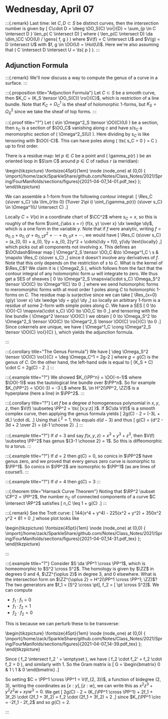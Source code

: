 # Wednesday, April 07


:::{.remark}
Last time: let $C, D \subset S$ be distinct curves, then the intersection number is given by 
\[
C\cdot D = \deeg \OO_S(C) \ro{}{D} = \sum_{p \in C \intersect D } \len_p( C \intersect D)
\]
where \( \len_p(C \intersect D) \da \dim_\CC \OO(U) / \gens{ f, g }   \) where $V(f) = C \intersect U$ and $V(g) = D \intersect U$ with $f, g \in \OO(U) = \Hol(U)$.
Here we're also assuming that \( C \intersect D \intersect U = \ts{ p } \).
:::

## Adjunction Formula


:::{.remark}
We'll now discuss a way to compute the genus of a curve in a surface.
:::

:::{.proposition title="Adjunction Formula"}
Let $C \subset S$ be a smooth curve, then $K_C = (K_S \tensor \OO_S(C)) \ro{}{C}$, which is restriction of a line bundle.
Note that $K_C = \Omega^1_C$ is the sheaf of holomorphic 1-forms, but $K_S = \Omega^2_S$ since we take the sheaf of top forms.
:::


:::{.proof title="?"}
Let \( s\in \Omega^2_S \tensor \OO(C)(U) \) be a section, then $s_C$ is a section of $\OO_C$ vanishing along $c$ and have $s/s_C$ a meromorphic section of \( \Omega^2_S(U) \).
Here dividing by $s_C$ is like tensoring with $\OO(-C)$.
This can have poles along \( \ts{ s_C = 0 } = C \) up to first order.

There is a residue map: let $p\in C$ be a point and \( \gamma_p(r) \) be an oriented loop in $S\sm C$ around $p\in C$ of radius $r$ (a meridian):

\begin{tikzpicture}
\fontsize{45pt}{1em} 
\node (node_one) at (0,0) { \import{/home/zack/SparkleShare/github.com/Notes/Class_Notes/2021/Spring/FourManifolds/sections/figures}{2021-04-07_14-01.pdf_tex} };
\end{tikzpicture}

We can assemble a 1-form from the following contour integral:
\[
\Res_C {s\over s_C} \da \lim_{r\to 0} {1\over 2\pi i} \oint_{\gamma_p(r)} {s\over s_C} \in \Omega^1(U \intersect C)
.\]

Locally $C = V(x)$ in a coordinate chart of $\CC^2$ where $s_C = x$, so this is roughly of the form $\oint_{\abs x = r} {f(x, y) \over x} \dx \wedge \dy$, which is a one form in the variable $y$.
Note that if $f$ were analytic, writing $f = a_{0,0} + a_{0, 1} y + a_{0, 2} y^2 + \cdots + a_{1, 0}x + \cdots$, we would have
\[
\Res_C {s\over s_C} = (a_{0, 0} + a_{0, 1}y + a_{0, 2}y^2 + \cdots)\dy = f(0, y)\dy \text{locally}
,\]
which picks out all components not involving $x$.
This defines an $\OO\dash$linear map
\[
\Omega^2_S \tensor \OO_C &\to \Omega^1_C \\
s & \mapsto \Res_C {s\over s_C}
,\]
since it doesn't involve any derivatives of $f$.
Note that this only depends on the restriction of $s$ to $C$.
What is the kernel of $\Res_C$?
We claim it is \( \Omega2_S \), which follows from the fact that the contour integral of any holomorphic form $\omega$ will integrate to zero.
We thus get a SES of sheaves
\[
0 \to \Omega^2_S \mapsvia{\cdot s_C} \Omega_S^2 \tensor \OO(C) \to \Omega^1(C) \to 0
.\]
where we send holomorphic forms to meromorphic forms with at most order 1 poles along $C$ to holomorphic 1-forms on $C$.
The residue map is surjective since we can take
\[
\Res_{x=0} {g(y) \over x} \dx \wedge \dy = g(y) \dy
,\]
so locally an arbitrary 1-form is a residue of some 2-form with simple poles along $C$.
We have a SES
\[
0 \to \OO(-C) \mapsvia{\cdot s_C} \OO \to \OO_C \to 0 
,\]
and tensoring with the line bundle \( \Omega^2 \tensor \OO(C) \) we obtain
\[
0 \to \Omega_S^2 \to \Omega^2_S \tensor \OO(C) \to \Omega^2_S \tensor \OO(C) \ro{}{C} \to 0
.\]
Since cokernels are unique, we have \( \Omega^1_C \cong \Omega^2_S \tensor \OO(C) \ro{}{C} \), which yields the adjunction formula.


:::



:::{.corollary title="The Genus Formula"}
We have
\[
\deg \Omega_S^2 \tensor \OO(C) \ro{}{C} = \deg \Omega_C^1 = 2g-2
\]
where $g = g(C)$ is the genus of $C$.
On the other hand, the left-hand side is equal to
\[
(K_S + C) \cdot C = 2g(C) - 2
.\]
:::


:::{.example title="?"}
We showed $K_{\PP^n} = \OO(-n-1)$ where $\OO(-1)$ was the tautological line bundle over $\PP^n$.
So for example $K_{\PP^2} = \OO(-3) = -3 L$ where $L \in H^2(\PP^2, \ZZ)$ is a hyperplane (here a line) in $\PP^2$.
:::


:::{.corollary title="?"}
Let $f$ be a degree $d$ homogeneous polynomial in $x,y,z$, then $V(f) \subseteq \PP^2 = \ts{ [x:y:z] }$. 
If $C\da V(f)$ is a smooth complex curve, then applying the genus formula yields
\[
2g(C) - 2 = (-3L + dL) \cdot dL
.\]
Using that $L^2 = 1$, this equals $d(d-3)$ and thus 
\[
g(C) = {d^2 - 3d + 2 \over 2} = {d-1 \choose 2}
.\]
:::


:::{.example title="?"}
If $d=3$ and say $f(x,y,z) = x^3 + y^3 + z^3$, then $V(f) \subseteq \PP^2$ has genus ${3-1 \choose 2} = 1$.
So this is diffeomorphic to a torus.
:::


:::{.example title="?"}
If $d=2$ then $g(C) = 0$, so conics in $\PP^2$ have genus zero, and we proved that every genus zero curve is isomorphic to $\PP^1$.
So conics in $\PP^2$ are isomorphic to $\PP^1$ (as are lines of course!).
:::


:::{.example title="?"}
If $d=4$ then $g(C) = 3$
:::


:::{.theorem title="Harnack Curve Theorem"}
Noting that $\RP^2 \subset \CP^2 = \PP^2$, the number $n_C$ of connected components of a curve $C \intersect \RP^2$ satisfies 
\[
n_C \leq 1 + g(C)
.\]
:::


:::{.remark}
See the Trott curve:
\[
144(x^4 + y^4) - 225(x^2 + y^2) + 350x^2 y^2 + 81 = 0
,\]
whose plot looks like

\begin{tikzpicture}
\fontsize{45pt}{1em} 
\node (node_one) at (0,0) { \import{/home/zack/SparkleShare/github.com/Notes/Class_Notes/2021/Spring/FourManifolds/sections/figures}{2021-04-07_14-31.pdf_tex} };
\end{tikzpicture}


:::


:::{.example title="?"}
Consider $S \da \PP^1 \cross \PP^1$, which is homeomorphic to $S^2 \cross S^2$.
The homology is given by $\ZZ$ in degrees 0 and 4, $\ZZ^{\oplus 2}$ in degree 3, and 0 elsewhere.
What is the intersection form on $\ZZ^{\oplus 2} = H^2(\PP^1 \cross \PP^1; \ZZ)$?
The two generators are $f_1 = [S^2 \cross \pt], f_2 = [ \pt \cross S^2]$.
We can compute

- $f_1 \cdot f_1 = 0$
- $f_1 \cdot f_2 = 1$
- $f_2 \cdot f_2 = 0$

This is because we can perturb these to be transverse:

\begin{tikzpicture}
\fontsize{45pt}{1em} 
\node (node_one) at (0,0) { \import{/home/zack/SparkleShare/github.com/Notes/Class_Notes/2021/Spring/FourManifolds/sections/figures}{2021-04-07_14-39.pdf_tex} };
\end{tikzpicture}

Since \( f_2 \intersect f_2 ' = \emptyset \), we have \( f_2 \cdot f_2' = f_2 \cdot f_2 = 0 \), and similarly with 1.
So the Gram matrix is 
\[
G = 
\begin{bmatrix}
0 & 1 
\\
1 & 0
\end{bmatrix}
.\]

So setting $C = \PP^1 \cross \PP^1 = V(f_{2, 3})$, a function of bidegree $(2, 3)$, writing the coordinates as $[x: y], [z: w]$, we can write this as $x^2 z^3 + y^2 z^2 w + xy w^3 = 0$.
We get 
\[
2g(C) - 2 = (K_{\PP^1 \cross \PP^1} + 2f_1 + 3f_2) \cdot (2f_1 + 3f_2) = f_2 \cdot (2f_1 + 3f_2) = 2
,\]
since $K_{\PP^1 \circ = -2f_1 - 2f_2$
and so $g(C) = 2$.




:::


























